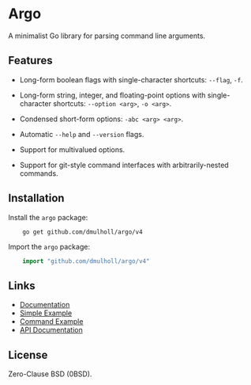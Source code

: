 # Argo

A minimalist Go library for parsing command line arguments.


## Features

* Long-form boolean flags with single-character shortcuts: `--flag`, `-f`.

* Long-form string, integer, and floating-point options with
  single-character shortcuts: `--option <arg>`, `-o <arg>`.

* Condensed short-form options: `-abc <arg> <arg>`.

* Automatic `--help` and `--version` flags.

* Support for multivalued options.

* Support for git-style command interfaces with arbitrarily-nested commands.


## Installation

Install the `argo` package:

```
    go get github.com/dmulholl/argo/v4
```

Import the `argo` package:

```go
    import "github.com/dmulholl/argo/v4"
```


## Links

* [Documentation](https://www.dmulholl.com/docs/argo/master/)
* [Simple Example](https://github.com/dmulholl/argo/blob/master/cmd/simple-example/main.go)
* [Command Example](https://github.com/dmulholl/argo/blob/master/cmd/command-example/main.go)
* [API Documentation](https://pkg.go.dev/github.com/dmulholl/argo/v4)


## License

Zero-Clause BSD (0BSD).
